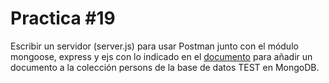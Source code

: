 # Practica #19
Escribir un servidor (server.js) para usar Postman junto con el módulo mongoose, express y ejs con lo indicado en el [documento](https://docs.google.com/document/d/18Ppvox_jbqSNlIRAwo5r8oNG0jGxR6D9pSsluGr5h6o/edit) para añadir un documento a la colección persons de la base de datos TEST en MongoDB.